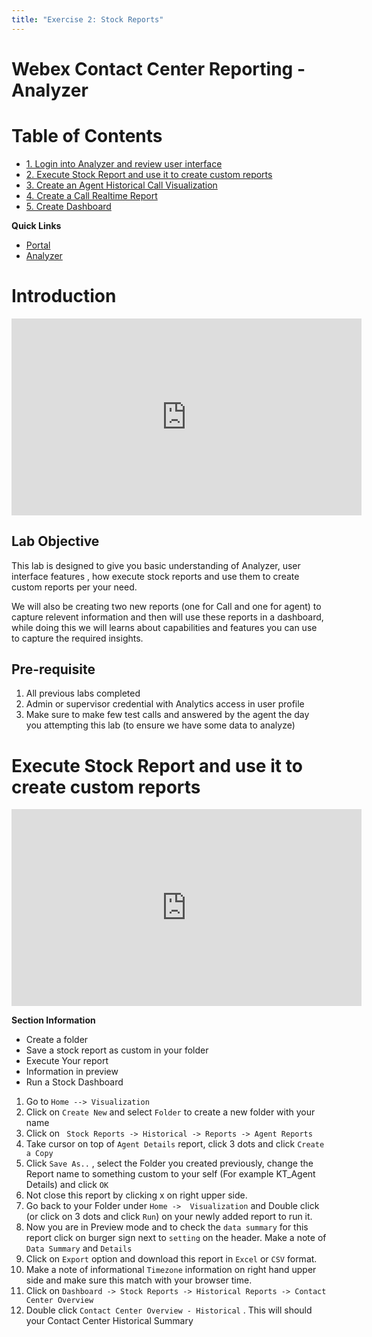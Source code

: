 ```yaml
---
title: "Exercise 2: Stock Reports"
---
```


# Webex Contact Center Reporting - Analyzer

# Table of Contents

- [1. Login into Analyzer and review user interface](#1-login-into-analyzer-and-review-user-interface)
- [2. Execute Stock Report and use it to create custom reports](#2-execute-stock-report-and-use-it-to-create-custom-reports)
- [3. Create an Agent Historical Call Visualization](#3-create-an-agent-historical-call-visualization)
- [4. Create a Call Realtime Report](#4-create-a-call-realtime-report)
- [5. Create Dashboard](#5-create-dashboard)

**Quick Links**

* [Portal](https://portal.wxcc-us1.cisco.com/portal)
* [Analyzer](https://analyzer.wxcc-us1.cisco.com/analyzer/home)

# Introduction  <below link will start a specified time for example until we code correctly>
<iframe width="560" height="315" src="https://www.youtube.com/embed/453BlLMFetU?start=32" frameborder="0" allow="accelerometer; autoplay; clipboard-write; encrypted-media; gyroscope; picture-in-picture" allowfullscreen></iframe> 

## Lab Objective

This lab is designed to give you basic understanding of Analyzer, user interface features , how execute stock reports and use them to create custom reports per your need.  

We will also be creating two new reports (one for Call and one for agent) to capture relevent information and then will use these reports in a dashboard, while doing this we will learns about capabilities and features you can use to capture the required insights.

## Pre-requisite

1. All previous labs completed
2. Admin or supervisor credential with Analytics access in user profile
3. Make sure to make few test calls and answered by the agent the day you attempting this lab (to ensure we have some data to analyze)




# Execute Stock Report and use it to create custom reports

<iframe width="560" height="315" src="https://www.youtube.com/embed/zR2ryZ7x9kA" frameborder="0" allow="accelerometer; autoplay; clipboard-write; encrypted-media; gyroscope; picture-in-picture" allowfullscreen></iframe>

**Section Information**
- Create a folder
- Save a stock report as custom in your folder
- Execute Your report
- Information in preview
- Run a Stock Dashboard

1. Go to `Home --> Visualization`
2. Click on `Create New`  and select `Folder` to create a new folder with your name
3. Click on ` Stock Reports -> Historical -> Reports -> Agent Reports`
4. Take cursor on top of `Agent Details` report, click 3 dots and click `Create a Copy`
5. Click `Save As..` , select the Folder you created previously, change the Report name to something custom to your self (For example KT_Agent Details) and click `OK`
6. Not close this report by clicking x on right upper side.
7. Go back to your Folder under `Home ->  Visualization` and Double click (or click on 3 dots and click `Run`) on your newly added report to run it.
9. Now you are in Preview mode and to check the `data summary` for this report  click on burger sign next to `setting` on the header. Make a note of `Data Summary` and `Details`
10. Click on `Export` option and download this report in `Excel` or `CSV` format.
11. Make a note of informational `Timezone` information on right hand upper side and make sure this match with your browser time.
12. Click on `Dashboard -> Stock Reports -> Historical Reports -> Contact Center Overview`
13. Double click `Contact Center Overview - Historical` . This will should your Contact Center Historical Summary
